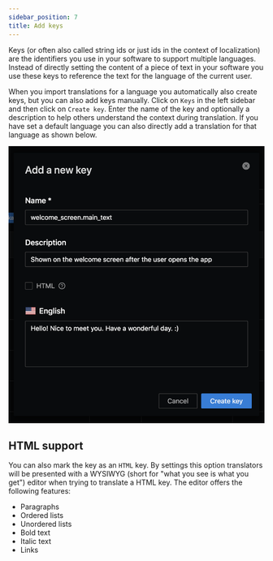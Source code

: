 ```yaml
---
sidebar_position: 7
title: Add keys
---
```


Keys (or often also called string ids or just ids in the context of localization) are the identifiers you use in your software to support multiple languages. Instead of directly setting the content of a piece of text in your software you use these keys to reference the text for the language of the current user.

When you import translations for a language you automatically also create keys, but you can also add keys manually. Click on `Keys` in the left sidebar and then click on `Create key`. Enter the name of the key and optionally a description to help others understand the context during translation. If you have set a default language you can also directly add a translation for that language as shown below.

![Add a key](/img/basics/add_key.png)

## HTML support

You can also mark the key as an `HTML` key. By settings this option translators will be presented with a WYSIWYG (short for "what you see is what you get") editor when trying to translate a HTML key. The editor offers the following features:

- Paragraphs
- Ordered lists
- Unordered lists
- Bold text
- Italic text
- Links
